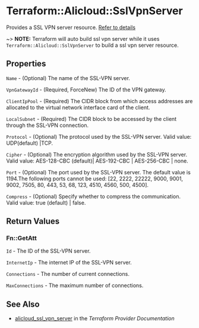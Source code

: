 # Terraform::Alicloud::SslVpnServer

Provides a SSL VPN server resource. [Refer to details](https://www.alibabacloud.com/help/doc-detail/64960.htm)

~> **NOTE:** Terraform will auto build ssl vpn server while it uses `Terraform::Alicloud::SslVpnServer` to build a ssl vpn server resource.

## Properties

`Name` - (Optional) The name of the SSL-VPN server.

`VpnGatewayId` - (Required, ForceNew) The ID of the VPN gateway.

`ClientIpPool` - (Required) The CIDR block from which access addresses are allocated to the virtual network interface card of the client.

`LocalSubnet` - (Required) The CIDR block to be accessed by the client through the SSL-VPN connection.

`Protocol` - (Optional) The protocol used by the SSL-VPN server. Valid value: UDP(default) |TCP.

`Cipher` - (Optional) The encryption algorithm used by the SSL-VPN server. Valid value: AES-128-CBC (default)| AES-192-CBC | AES-256-CBC | none.

`Port` - (Optional) The port used by the SSL-VPN server. The default value is 1194.The following ports cannot be used: [22, 2222, 22222, 9000, 9001, 9002, 7505, 80, 443, 53, 68, 123, 4510, 4560, 500, 4500].

`Compress` - (Optional) Specify whether to compress the communication. Valid value: true (default) | false.


## Return Values

### Fn::GetAtt

`Id` - The ID of the SSL-VPN server.

`InternetIp` - The internet IP of the SSL-VPN server.

`Connections` - The number of current connections.

`MaxConnections` - The maximum number of connections.

## See Also

* [alicloud_ssl_vpn_server](https://www.terraform.io/docs/providers/alicloud/r/ssl_vpn_server.html) in the _Terraform Provider Documentation_